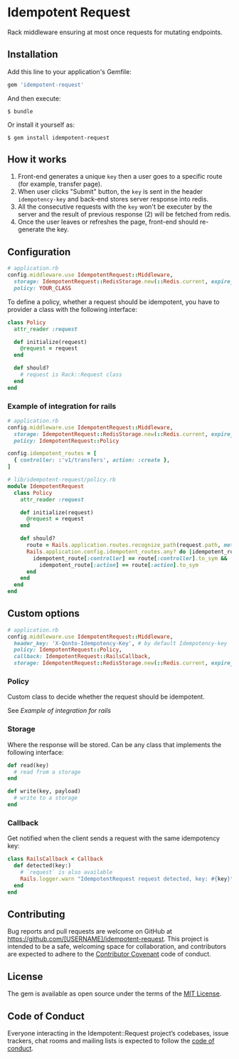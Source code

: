 # Idempotent Request

Rack middleware ensuring at most once requests for mutating endpoints.

## Installation

Add this line to your application's Gemfile:

```ruby
gem 'idempotent-request'
```

And then execute:

    $ bundle

Or install it yourself as:

    $ gem install idempotent-request

## How it works

1.  Front-end generates a unique `key` then a user goes to a specific route (for example, transfer page).
2.  When user clicks "Submit" button, the `key` is sent in the header `idempotency-key` and back-end stores server response into redis.
3.  All the consecutive requests with the `key` won't be executer by the server and the result of previous response (2) will be fetched from redis.
4.  Once the user leaves or refreshes the page, front-end should re-generate the key.

## Configuration
```ruby
# application.rb
config.middleware.use IdempotentRequest::Middleware,
  storage: IdempotentRequest::RedisStorage.new(::Redis.current, expire_time: 1.day),
  policy: YOUR_CLASS
```

To define a policy, whether a request should be idempotent, you have to provider a class with the following interface:

```ruby
class Policy
  attr_reader :request

  def initialize(request)
    @request = request
  end

  def should?
    # request is Rack::Request class
  end
end
```

### Example of integration for rails


```ruby
# application.rb
config.middleware.use IdempotentRequest::Middleware,
  storage: IdempotentRequest::RedisStorage.new(::Redis.current, expire_time: 1.day),
  policy: IdempotentRequest::Policy

config.idempotent_routes = [
  { controller: :'v1/transfers', action: :create },
]
```

```ruby
# lib/idempotent-request/policy.rb
module IdempotentRequest
  class Policy
    attr_reader :request

    def initialize(request)
      @request = request
    end

    def should?
      route = Rails.application.routes.recognize_path(request.path, method: request.request_method)
      Rails.application.config.idempotent_routes.any? do |idempotent_route|
        idempotent_route[:controller] == route[:controller].to_sym &&
          idempotent_route[:action] == route[:action].to_sym
      end
    end
  end
end
```

## Custom options

```ruby
# application.rb
config.middleware.use IdempotentRequest::Middleware,
  header_key: 'X-Qonto-Idempotency-Key', # by default Idempotency-key
  policy: IdempotentRequest::Policy,
  callback: IdempotentRequest::RailsCallback,
  storage: IdempotentRequest::RedisStorage.new(::Redis.current, expire_time: 1.day, namespace: 'idempotency_keys')
```

### Policy

Custom class to decide whether the request should be idempotent.

See *Example of integration for rails*

### Storage

Where the response will be stored. Can be any class that implements the following interface:

```ruby
def read(key)
  # read from a storage
end

def write(key, payload)
  # write to a storage
end
```

### Callback

Get notified when the client sends a request with the same idempotency key:

```ruby
class RailsCallback < Callback
  def detected(key:)
    # `request` is also available
    Rails.logger.warn "IdempotentRequest request detected, key: #{key}"
  end
end
```

## Contributing

Bug reports and pull requests are welcome on GitHub at https://github.com/[USERNAME]/idempotent-request. This project is intended to be a safe, welcoming space for collaboration, and contributors are expected to adhere to the [Contributor Covenant](http://contributor-covenant.org) code of conduct.

## License

The gem is available as open source under the terms of the [MIT License](http://opensource.org/licenses/MIT).

## Code of Conduct

Everyone interacting in the Idempotent::Request project’s codebases, issue trackers, chat rooms and mailing lists is expected to follow the [code of conduct](https://github.com/[USERNAME]/idempotent-request/blob/master/CODE_OF_CONDUCT.md).
